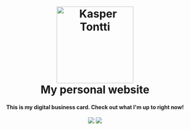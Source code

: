 <h1 align="center">
    <img alt="Kasper Tontti" title="my personal website" src="https://github.com/kajumito/my-flex-zone/blob/master/src/images/signature-black.png" width="200"> </br>
    My personal website
</h1>

<h4 align="center">
  This is my digital business card. Check out what I'm up to right now!
</h4>

<p align="center"><a target="_blank" href="https://kaspertontti.fi/"><img src="https://img.shields.io/website-up-down-green-red/https/kaspertontti.fi.svg"></a> <img src="https://img.shields.io/badge/license-MIT-brightgreen.svg">
</p>
